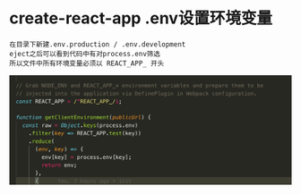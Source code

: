 # create-react-app .env设置环境变量
    在目录下新建.env.production / .env.development
    eject之后可以看到代码中有对process.env筛选
    所以文件中所有环境变量必须以 REACT_APP_ 开头
<img src="./env.png"/>